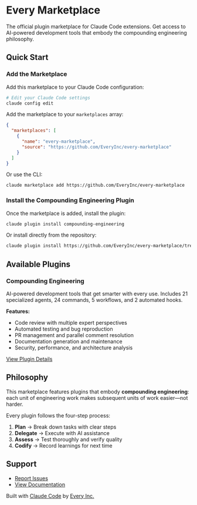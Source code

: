 # Every Marketplace

The official plugin marketplace for Claude Code extensions. Get access to AI-powered development tools that embody the compounding engineering philosophy.

## Quick Start

### Add the Marketplace

Add this marketplace to your Claude Code configuration:

```bash
# Edit your Claude Code settings
claude config edit
```

Add the marketplace to your `marketplaces` array:

```json
{
  "marketplaces": [
    {
      "name": "every-marketplace",
      "source": "https://github.com/EveryInc/every-marketplace"
    }
  ]
}
```

Or use the CLI:

```bash
claude marketplace add https://github.com/EveryInc/every-marketplace
```

### Install the Compounding Engineering Plugin

Once the marketplace is added, install the plugin:

```bash
claude plugin install compounding-engineering
```

Or install directly from the repository:

```bash
claude plugin install https://github.com/EveryInc/every-marketplace/tree/main/plugins/compounding-engineering
```

## Available Plugins

### Compounding Engineering

AI-powered development tools that get smarter with every use. Includes 21 specialized agents, 24 commands, 5 workflows, and 2 automated hooks.

**Features:**
- Code review with multiple expert perspectives
- Automated testing and bug reproduction
- PR management and parallel comment resolution
- Documentation generation and maintenance
- Security, performance, and architecture analysis

[View Plugin Details](./plugins/compounding-engineering/README.md)

## Philosophy

This marketplace features plugins that embody **compounding engineering**: each unit of engineering work makes subsequent units of work easier—not harder.

Every plugin follows the four-step process:
1. **Plan** → Break down tasks with clear steps
2. **Delegate** → Execute with AI assistance
3. **Assess** → Test thoroughly and verify quality
4. **Codify** → Record learnings for next time

## Support

- [Report Issues](https://github.com/EveryInc/every-marketplace/issues)
- [View Documentation](https://github.com/EveryInc/every-marketplace/wiki)

Built with [Claude Code](https://claude.ai/code) by [Every Inc.](https://github.com/EveryInc)
